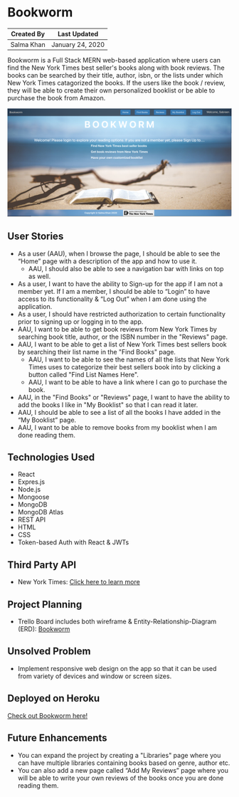 # Bookworm

Created By | Last Updated
-----------|--------------
Salma Khan | January 24, 2020

Bookworm is a Full Stack MERN web-based application where users can find the New York Times best seller's books along with book reviews. The books can be searched by their title, author, isbn, or the lists under which New York Times catagorized the books. If the users like the book / review, they will be able to create their own personalized booklist or be able to purchase the book from Amazon. 

![Bookworm](./public/bookworm.png)

## User Stories
* As a user (AAU), when I browse the page, I should be able to see the “Home” page with a description of the app and how to use it. 
    * AAU, I should also be able to see a navigation bar with links on top as well. 
* As a user, I want to have the ability to Sign-up for the app if I am not a member yet. If I am a member, I should be able to “Login” to have access to its functionality & “Log Out” when I am done using the application.
* As a user, I should have restricted authorization to certain functionality prior to signing up or logging in to the app.
* AAU, I want to be able to get book reviews from New York Times by searching book title, author, or the ISBN number in the "Reviews" page.
* AAU, I want to be able to get a list of New York Times best sellers book by searching their list name in the "Find Books" page.
    * AAU, I want to be able to see the names of all the lists that New York Times uses to categorize their best sellers book into by clicking a button called "Find List Names Here".
    * AAU, I want to be able to have a link where I can go to purchase the book. 
* AAU, in the "Find Books" or "Reviews" page, I want to have the ability to add the books I like in "My Booklist" so that I can read it later.
* AAU, I should be able to see a list of all the books I have added in the “My Booklist” page.
* AAU, I want to be able to remove books from my booklist when I am done reading them.

## Technologies Used
 * React
 * Expres.js
 * Node.js
 * Mongoose
 * MongoDB 
 * MongoDB Atlas 
 * REST API
 * HTML
 * CSS
 * Token-based Auth with React & JWTs

 ## Third Party API
 * New York Times: [Click here to learn more](https://developer.nytimes.com/)
 

## Project Planning
* Trello Board includes both wireframe & Entity-Relationship-Diagram (ERD): [Bookworm](https://trello.com/b/9kAnNtlV/bookworm-mern-stack)


## Unsolved Problem
* Implement responsive web design on the app so that it can be used from variety of devices and window or screen sizes.


## Deployed on Heroku
[Check out Bookworm here!](https://bookwormssk.herokuapp.com/)


## Future Enhancements
* You can expand the project by creating a "Libraries" page where you can have multiple libraries containing books based on genre, author etc. 
* You can also add a new page called “Add  My Reviews” page where you will be able to write your own reviews of the books once you are done reading them. 
